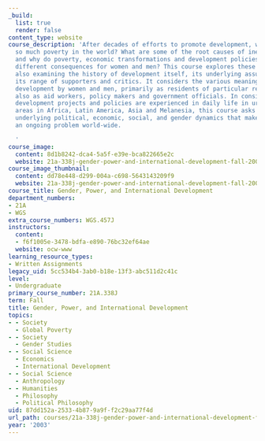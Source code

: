 ```yaml
---
_build:
  list: true
  render: false
content_type: website
course_description: 'After decades of efforts to promote development, why is there
  so much poverty in the world? What are some of the root causes of inequality world-wide
  and why do poverty, economic transformations and development policies often have
  different consequences for women and men? This course explores these issues while
  also examining the history of development itself, its underlying assumptions, and
  its range of supporters and critics. It considers the various meanings given to
  development by women and men, primarily as residents of particular regions, but
  also as aid workers, policy makers and government officials. In considering how
  development projects and policies are experienced in daily life in urban and rural
  areas in Africa, Latin America, Asia and Melanesia, this course asks what are the
  underlying political, economic, social, and gender dynamics that make "development"
  an ongoing problem world-wide.

  '
course_image:
  content: 8d1b8242-dca4-5a5f-e39e-bca822665e2c
  website: 21a-338j-gender-power-and-international-development-fall-2003
course_image_thumbnail:
  content: dd78e448-d299-004a-c698-5643143209f9
  website: 21a-338j-gender-power-and-international-development-fall-2003
course_title: Gender, Power, and International Development
department_numbers:
- 21A
- WGS
extra_course_numbers: WGS.457J
instructors:
  content:
  - f6f1005e-3478-bdfa-e890-76bc32ef64ae
  website: ocw-www
learning_resource_types:
- Written Assignments
legacy_uid: 5cc534b4-3ab0-b18e-13f3-abc511d2c41c
level:
- Undergraduate
primary_course_number: 21A.338J
term: Fall
title: Gender, Power, and International Development
topics:
- - Society
  - Global Poverty
- - Society
  - Gender Studies
- - Social Science
  - Economics
  - International Development
- - Social Science
  - Anthropology
- - Humanities
  - Philosophy
  - Political Philosophy
uid: 87dd152a-2533-4b87-9a9f-f2c29aa77f4d
url_path: courses/21a-338j-gender-power-and-international-development-fall-2003
year: '2003'
---
```

